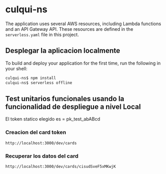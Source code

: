 # culqui-ns

The application uses several AWS resources, including Lambda functions and an API Gateway API. These resources are defined in the `serverless.yaml` file in this project. 

## Desplegar la aplicacion localmente

To build and deploy your application for the first time, run the following in your shell:

```bash
culqui-ns$ npm install 
culqui-ns$ serverless offline 
```


## Test unitarios funcionales usando la funcionalidad de despliegue a nivel Local
 El token statico elegido es  = pk_test_abABcd

### Creacion del card token

    http://localhost:3000/dev/cards

### Recuperar los datos del card

    http://localhost:3000/dev/cards/cisudSveF5xMKwjK


